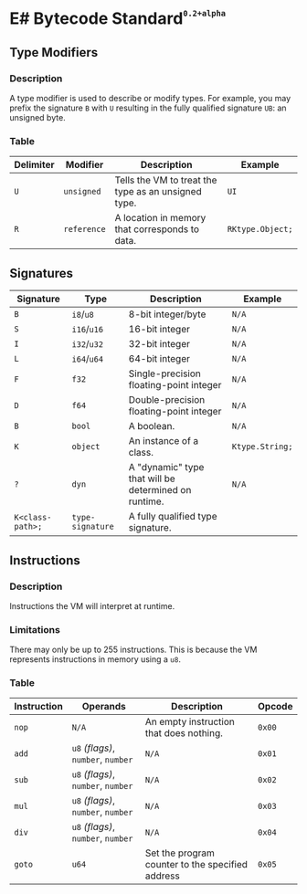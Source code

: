 # E# Bytecode Standard<sup><sup><sub>`0.2+alpha`</sub></sup></sup>

## Type Modifiers
### Description
A type modifier is used to describe or modify types. For example, you may prefix the signature `B` with `U` resulting in the fully qualified signature `UB`: an unsigned byte.
### Table
Delimiter | Modifier | Description | Example
--------- | -------- | ----------- | -------
`U` | `unsigned` | Tells the VM to treat the type as an unsigned type. | `UI`
`R` | `reference` | A location in memory that corresponds to data. | `RKtype.Object;`

## Signatures
Signature | Type | Description | Example
--------- | ---- | ----------- | -------
`B` | `i8`/`u8` | 8-bit integer/byte | `N/A`
`S` | `i16`/`u16` | 16-bit integer | `N/A`
`I` | `i32`/`u32` | 32-bit integer | `N/A`
`L` | `i64`/`u64` | 64-bit integer | `N/A`
`F` | `f32` | Single-precision floating-point integer | `N/A`
`D` | `f64` | Double-precision floating-point integer | `N/A`
`B` | `bool` | A boolean. | `N/A`
`K` | `object` | An instance of a class. | `Ktype.String;`
`?` | `dyn` | A "dynamic" type that will be determined on runtime. | `N/A`
`K<class-path>;` | `type-signature` | A fully qualified type signature.

## Instructions
### Description
Instructions the VM will interpret at runtime.
### Limitations
There may only be up to 255 instructions. This is because the VM represents instructions in memory using a `u8`.
### Table
Instruction | Operands | Description | Opcode
----------- | -------- | ----------- | ------
`nop` | `N/A` | An empty instruction that does nothing. | `0x00`
`add` | `u8` *(flags)*, `number`, `number` | `N/A` | `0x01`
`sub` | `u8` *(flags)*, `number`, `number` | `N/A` | `0x02`
`mul` | `u8` *(flags)*, `number`, `number` | `N/A` | `0x03`
`div` | `u8` *(flags)*, `number`, `number` | `N/A` | `0x04`
`goto` | `u64` | Set the program counter to the specified address | `0x05`
